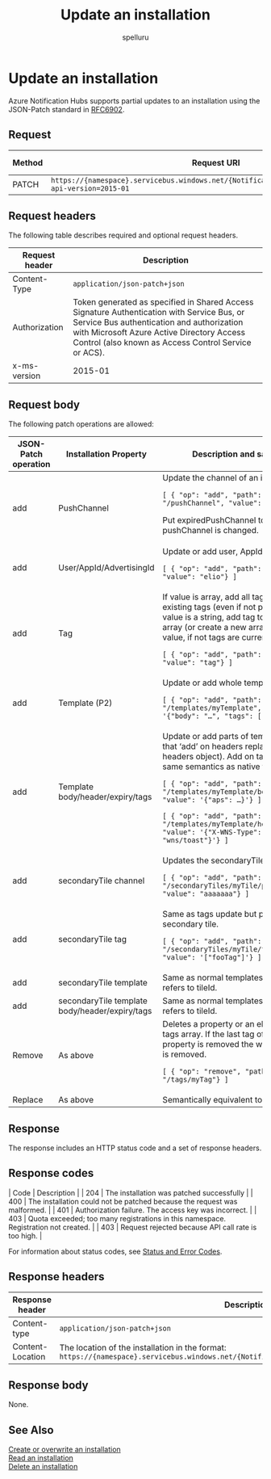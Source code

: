 ﻿---
title: "Update an installation"
ms.custom: ""
ms.date: 04/05/2019
ms.prod: "azure"
ms.reviewer: ""
ms.service: "notification-hubs"
ms.suite: ""
ms.tgt_pltfrm: ""
ms.topic: "reference"
author: "spelluru"
ms.author: "spelluru"
manager: "timlt"

---


# Update an installation
Azure Notification Hubs supports partial updates to an installation using the JSON-Patch standard in [RFC6902](https://tools.ietf.org/html/rfc6902).

## Request

| Method | Request URI | HTTP version |
| ------ | ----------- | ------------ | 
| PATCH | `https://{namespace}.servicebus.windows.net/{NotificationHub}/installations/{id}?api-version=2015-01` | HTTP/1.1 |

## Request headers

The following table describes required and optional request headers.

| Request header | Description |
| -------------- | ----------- | 
| Content-Type | `application/json-patch+json` |
| Authorization | Token generated as specified in Shared Access Signature Authentication with Service Bus, or Service Bus authentication and authorization with Microsoft Azure Active Directory Access Control (also known as Access Control Service or ACS). |
| x-ms-version | 2015-01 |


## Request body
The following patch operations are allowed:

| JSON-Patch operation | Installation Property | Description and sample |
| -------------------- | --------------------- | ---------------------- |
| add | PushChannel | Update the channel of an installation.<p>`[ { "op": "add", "path": "/pushChannel", "value": "aaaaaaa"} ]`</p><p>Put expiredPushChannel to true if pushChannel is changed.</p>
| add | User/AppId/AdvertisingId | Update or add user, AppId, AdvId value.<p>`[ { "op": "add", "path": "/user", "value": "elio"} ]`</p> 
| add | Tag | If value is array, add all tags in array to existing tags (even if not present). If value is a string, add tag to current array (or create a new array with single value, if not tags are currently present).<p>`[ { "op": "add", "path": "/tags", "value": "tag"} ]` |
| add | Template (P2) | Update or add whole template.<p>`[ { "op": "add", "path": "/templates/myTemplate", "value": '{"body": "…", "tags": ["tag"]}'} ]`|
| add | Template body/header/expiry/tags | Update or add parts of template (note that ‘add’ on headers replaces current headers object). Add on tags has the same semantics as native tags.<p>`[ { "op": "add", "path": "/templates/myTemplate/body", "value": '{"aps": …}'} ]`</p><p>`[ { "op": "add", "path": "/templates/myTemplate/headers", "value": '{"X-WNS-Type": "wns/toast"}'} ]`</p> |
| add | secondaryTile channel | Updates the secondaryTile channel.<p>`[ { "op": "add", "path": "/secondaryTiles/myTile/pushChannel", "value": "aaaaaaa"} ]`</p> |
| add | secondaryTile tag | Same as tags update but path refers to secondary tile.<p>`[ { "op": "add", "path": "/secondaryTiles/myTile/tags", "value": '["fooTag"]'} ]`</p> |
| add | secondaryTile template | Same as normal templates but path refers to tileId. |
| add | secondaryTile template body/header/expiry/tags | Same as normal templates but path refers to tileId. |
| Remove | As above | Deletes a property or an element of the tags array. If the last tag of the tags property is removed the whole property is removed. <p>`[ { "op": "remove", "path": "/tags/myTag"} ]`</p> |
| Replace | As above | Semantically equivalent to remove+add. |


## Response

The response includes an HTTP status code and a set of response headers.

## Response codes

| Code | Description |
| 204 | The installation was patched successfully |
| 400 | The installation could not be patched because the request was malformed. |
| 401 | Authorization failure. The access key was incorrect. |
| 403 | Quota exceeded; too many registrations in this namespace. Registration not created. |
| 403 | Request rejected because API call rate is too high. |

For information about status codes, see [Status and Error Codes](/rest/api/storageservices/Common-REST-API-Error-Codes).

## Response headers

| Response header | Description |
| --------------- | ----------- | 
| Content-type | `application/json-patch+json` |
| Content-Location | The location of the installation in the format: `https://{namespace}.servicebus.windows.net/{NotificationHub}/installations/<installationId>` |

## Response body

None.

## See Also

[Create or overwrite an installation](create-overwrite-installation.md)  
[Read an installation](read-installation.md)  
[Delete an installation](delete-installation.md)

